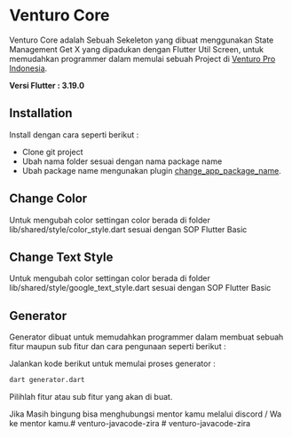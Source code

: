 # Venturo Core

Venturo Core adalah Sebuah Sekeleton yang dibuat menggunakan State Management Get X yang dipadukan dengan Flutter Util Screen, untuk memudahkan programmer dalam memulai sebuah Project di [Venturo Pro Indonesia](https://venturo.id/).

**Versi Flutter : 3.19.0**

## Installation

Install dengan cara seperti berikut :

- Clone git project
- Ubah nama folder sesuai dengan nama package name
- Ubah package name mengunakan plugin [change_app_package_name](https://pub.dev/packages/change_app_package_name).

## Change Color

Untuk mengubah color settingan color berada di folder lib/shared/style/color_style.dart sesuai dengan SOP Flutter Basic

## Change Text Style

Untuk mengubah color settingan color berada di folder lib/shared/style/google_text_style.dart sesuai dengan SOP Flutter Basic

## Generator

Generator dibuat untuk memudahkan programmer dalam membuat sebuah fitur maupun sub fitur dan cara pengunaan seperti berikut : 

Jalankan kode berikut untuk memulai proses generator :

```bash
dart generator.dart
```

Pilihlah fitur atau sub fitur yang akan di buat.

Jika Masih bingung bisa menghubungsi mentor kamu melalui discord / Wa ke mentor kamu.#   v e n t u r o - j a v a c o d e - z i r a 
 
 #   v e n t u r o - j a v a c o d e - z i r a 
 
 
